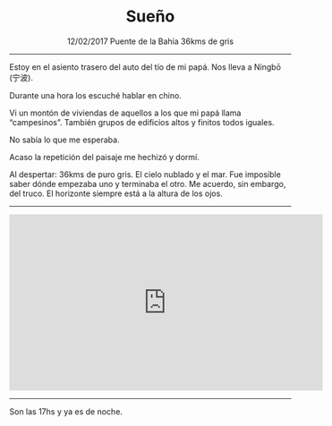 # <center>Sueño</center>

<center>
12/02/2017  
Puente de la Bahía 36kms de gris
</center>

---

Estoy en el asiento trasero del auto del tío de mi papá. Nos lleva a Níngbō (宁波).

Durante una hora los escuché hablar en chino.

Vi un montón de viviendas de aquellos a los que mi papá llama “campesinos”. También grupos de edificios altos y finitos todos iguales.

No sabía lo que me esperaba.

Acaso la repetición del paisaje me hechizó y dormí.

Al despertar: 36kms de puro gris. El cielo nublado y el mar. Fue imposible saber dónde empezaba uno y terminaba el otro. Me acuerdo, sin embargo, del truco. El horizonte siempre está a la altura de los ojos.

---

<center><iframe width="560" height="315" src="https://www.youtube.com/embed/fSQco8mwC0E" frameborder="0" allowfullscreen></iframe></center>

---

Son las 17hs y ya es de noche.
